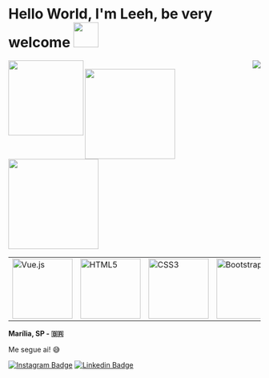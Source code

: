 
# Hello World, I'm  Leeh, be very welcome <img height = "50em" src = "https://pa1.narvii.com/6600/68788f7598534e8ef6dadb46cab6a194d340d312_hq.gif" />

<img align="left"  width="150" src="https://profile-counter.glitch.me/LeehXD/count.svg" />  
<img align="right" src="https://img.shields.io/github/followers/leehxd?label=Follow&style=social" />
</br>
<img height="180px" src="https://github-readme-stats.vercel.app/api?username=leehxd&count_private=true&show_icons=true&theme=radical" />
<img  height="180px" src="https://github-readme-stats.vercel.app/api/top-langs/?username=leehxd&layout=compact&theme=radical&langs_count=8" />
</br>
<table>
    <tr>
        <td><img src="https://img.icons8.com/color/2x/vue-js.png" width="120" alt="Vue.js"></td>
        <td><img src="https://img.icons8.com/color/2x/html-5.png" width="120" alt="HTML5"></td>
        <td><img src="https://img.icons8.com/color/2x/css3.png" width="120" alt="CSS3"></td>
        <td><img src="https://img.icons8.com/color/2x/bootstrap.png" width="120" alt="Bootstrap"></td>
        <td><img src="https://img.icons8.com/nolan/2x/javascript.png" width="120" alt="JavaScript"></td>
        <td><img src="https://cdn.iconscout.com/icon/free/png-64/laravel-226015.png" width="120" alt="Laravel"></td>
    </tr>
 
</table>


**Marília, SP - 🇧🇷**  
 
Me segue ai! 😅

[![Instagram Badge](https://img.shields.io/badge/Instagram-E4405F?style=for-the-badge&logo=instagram&logoColor=white)](https://www.instagram.com/_leehxd/) 
[![Linkedin Badge](https://img.shields.io/badge/LinkedIn-0077B5?style=for-the-badge&logo=linkedin&logoColor=white)](https://www.linkedin.com/in/leticiajm/)
